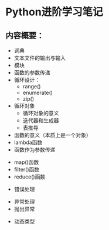 # Python进阶学习笔记
## 内容概要：
- 词典
- 文本文件的输出与输入
- 模块
- 函数的参数传递
- 循环设计：
  + range()
  + enumerate()
  + zip()
- 循环对象
  + 循环对象的意义
  + 迭代器和生成器
  + 表推导
 - 函数的意义（本质上是一个对象）
 - lambda函数
 - 函数作为参数传递
  + map()函数
  + filter()函数
  + reduce()函数
 - 错误处理
  + 异常处理
  + 抛出异常
- 动态类型
